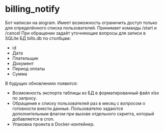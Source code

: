 # billing_notify
Бот написан на aiogram. 
Имеет возможность ограничить доступ только для определённого списка пользователей.
Принимает команды /start и /cancel
При обращении задаёт уточняющие вопросы для записи в SQLite БД bills.db по столбцам:
* id
* Дата
* Плательщик
* Документ
* Период оплаты
* Сумма

В будущих обновлениях появится:
* Возможность экспорта таблицы из БД в форматированный файл xlsx по запросу.
* Обращения к списку пользователей раз в месяц с вопросом о готовности внести данные. Пользователю задаются дополнительным флагом при вызове отдельного скрипта, который добавляется в cron.
* Упаковка проекта в Docker-контейнер.
